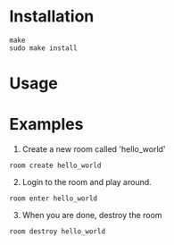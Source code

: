 # Installation

```
make
sudo make install
```

# Usage

# Examples

1. Create a new room called 'hello_world'
```
room create hello_world
```

2. Login to the room and play around.
```
room enter hello_world
```

3. When you are done, destroy the room
```
room destroy hello_world
```
